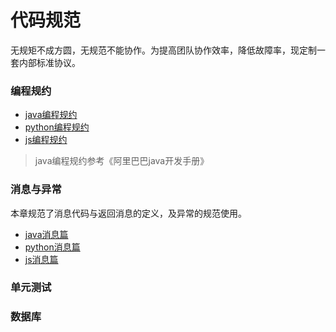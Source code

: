 # 代码规范

  无规矩不成方圆，无规范不能协作。为提高团队协作效率，降低故障率，现定制一套内部标准协议。

### 编程规约

* [java编程规约](java编程规约) 
* [python编程规约](python编程规约) 
* [js编程规约](js编程规约)

>java编程规约参考《阿里巴巴java开发手册》

### 消息与异常

本章规范了消息代码与返回消息的定义，及异常的规范使用。

* [java消息篇](java消息篇) 
* [python消息篇](python消息篇) 
* [js消息篇](js消息篇)

### 单元测试



### 数据库


